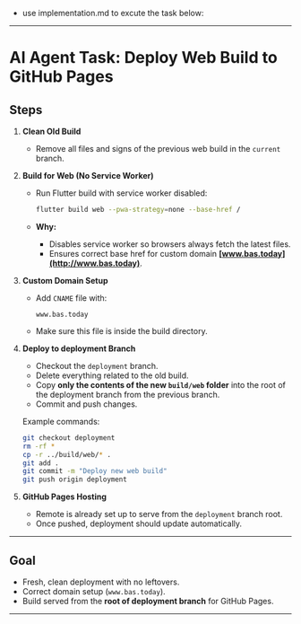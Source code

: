 - use implementation.md to excute the task below: 

---

# **AI Agent Task: Deploy Web Build to GitHub Pages**

## Steps

1. **Clean Old Build**

   * Remove all files and signs of the previous web build in the `current` branch.

2. **Build for Web (No Service Worker)**

   * Run Flutter build with service worker disabled:

     ```bash
     flutter build web --pwa-strategy=none --base-href /
     ```
   * **Why:**

     * Disables service worker so browsers always fetch the latest files.
     * Ensures correct base href for custom domain **[www.bas.today](http://www.bas.today)**.

3. **Custom Domain Setup**

   * Add `CNAME` file with:

     ```
     www.bas.today
     ```
   * Make sure this file is inside the build directory.

4. **Deploy to deployment Branch**

   * Checkout the `deployment` branch.
   * Delete everything related to the old build. 
   * Copy **only the contents of the new `build/web` folder** into the root of the deployment  branch from the previous branch.
   * Commit and push changes.

   Example commands:

   ```bash
   git checkout deployment
   rm -rf *
   cp -r ../build/web/* .
   git add .
   git commit -m "Deploy new web build"
   git push origin deployment
   ```

5. **GitHub Pages Hosting**

   * Remote is already set up to serve from the `deployment` branch root.
   * Once pushed, deployment should update automatically.

---

## Goal

* Fresh, clean deployment with no leftovers.
* Correct domain setup (`www.bas.today`).
* Build served from the **root of deployment branch** for GitHub Pages.

---